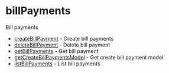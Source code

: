 # billPayments

Bill payments


* [createBillPayment](createbillpayment.md) - Create bill payments
* [deleteBillPayment](deletebillpayment.md) - Delete bill payment
* [getBillPayments](getbillpayments.md) - Get bill payment
* [getCreateBillPaymentsModel](getcreatebillpaymentsmodel.md) - Get create bill payment model
* [listBillPayments](listbillpayments.md) - List bill payments